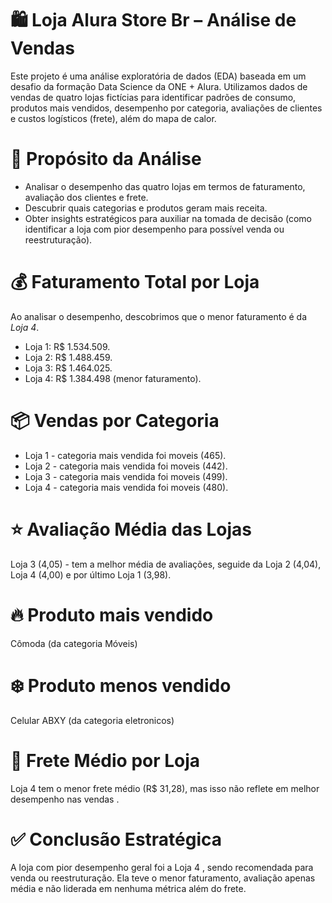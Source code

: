 # 🛍️ Loja Alura Store Br – Análise de Vendas
Este projeto é uma análise exploratória de dados (EDA) baseada em um desafio da formação Data Science da ONE + Alura. Utilizamos dados de vendas de quatro lojas fictícias para identificar padrões de consumo, produtos mais vendidos, desempenho por categoria, avaliações de clientes e custos logísticos (frete), além do mapa de calor.

# 🎯 Propósito da Análise
* Analisar o desempenho das quatro lojas em termos de faturamento, avaliação dos clientes e frete.
* Descubrir quais categorias e produtos geram mais receita.
* Obter insights estratégicos para auxiliar na tomada de decisão (como identificar a loja com pior desempenho para possível venda ou reestruturação).

# 💰 Faturamento Total por Loja
Ao analisar o desempenho, descobrimos que o menor faturamento é da *Loja 4*.
- Loja 1: R$ 1.534.509.
- Loja 2: R$ 1.488.459.
- Loja 3: R$ 1.464.025.
- Loja 4: R$ 1.384.498 (menor faturamento).

# 📦 Vendas por Categoria
- Loja 1 - categoria mais vendida foi moveis (465).
- Loja 2 - categoria mais vendida foi moveis (442).
- Loja 3 - categoria mais vendida foi moveis (499).
- Loja 4 - categoria mais vendida foi moveis (480).

# ⭐ Avaliação Média das Lojas
Loja 3 (4,05) - tem a melhor média de avaliações, seguide da Loja 2 (4,04), Loja 4 (4,00) e por último Loja 1 (3,98).

# 🔥 Produto mais vendido
Cômoda (da categoria Móveis)

# ❄️ Produto menos vendido
Celular ABXY (da categoria eletronicos)

# 🚚 Frete Médio por Loja
Loja 4 tem o menor frete médio (R$ 31,28), mas isso não reflete em melhor desempenho nas vendas .

# ✅ Conclusão Estratégica
A loja com pior desempenho geral foi a Loja 4 , sendo recomendada para venda ou reestruturação. Ela teve o menor faturamento, avaliação apenas média e não liderada em nenhuma métrica além do frete.
